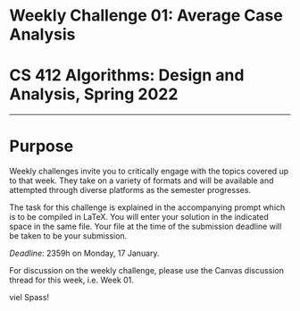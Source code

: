 # Weekly Challenge 01: Average Case Analysis
# CS 412 Algorithms: Design and Analysis, Spring 2022
***

# Purpose

Weekly challenges invite you to critically engage with the topics covered up to that week. They take on a variety of formats and will be available and attempted through diverse platforms as the semester progresses.

The task for this challenge is explained in the accompanying prompt which is to be compiled in LaTeX. You will enter your solution in the indicated space in the same file. Your file at the time of the submission deadline will be taken to be your submission.

_Deadline_: 2359h on Monday, 17 January.

For discussion on the weekly challenge, please use the Canvas discussion thread for this week, i.e. Week 01.

viel Spass!
